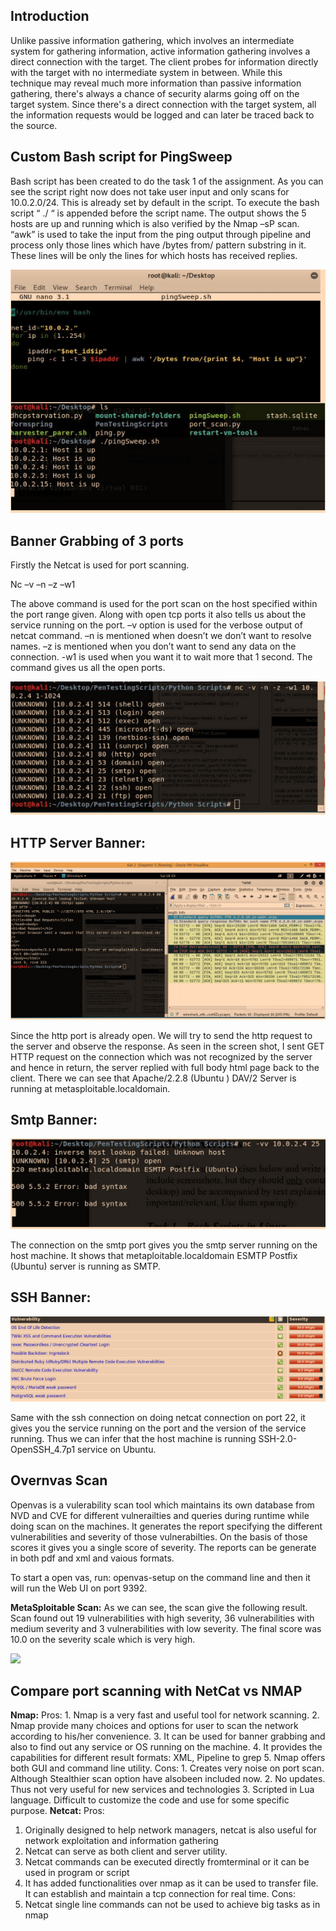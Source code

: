 ## Introduction

Unlike passive information gathering, which involves an intermediate system for gathering information, active 
information gathering involves a direct connection with the target. The client probes for information directly 
with the target with no intermediate system in between. While this technique may reveal much more information 
than passive information gathering, there's always a chance of security alarms going off on the target system. 
Since there's a direct connection with the target system, all the information requests would be logged and can 
later be traced back to the source.  

## Custom Bash script for PingSweep

Bash script has been created to do the task 1 of the assignment. As you can see the script right
now does not take user input and only scans for 10.0.2.0/24. This is already set by default in
the script. To execute the bash script “ ./ “ is appended before the script name. The output
shows the 5 hosts are up and running which is also verified by the Nmap –sP scan.
“awk” is used to take the input from the ping output through pipeline and process only those
lines which have /bytes from/ pattern substring in it. These lines will be only the lines for
which hosts has received replies. 

<img src="images/info1.PNG?raw=true"/>

## Banner Grabbing of 3 ports 

Firstly the Netcat is used for port scanning.

Nc –v –n –z –w1 <Host> <Port Range>

The above command is used for the port scan on the host specified within the port range given. Along
with open tcp ports it also tells us about the service running on the port. –v option is used for the
verbose output of netcat command. –n is mentioned when doesn’t we don’t want to resolve names. –z is 
mentioned when you don’t want to send any data on the connection. -w1 is used when you want it to wait
more that 1 second. The command gives us all the open ports. 

<img src="images/info2.PNG?raw=true"/>

## HTTP Server Banner:

<img src="images/info3.PNG?raw=true"/>

Since the http port is already open. We will try to send the http request to the server and
observe the response. As seen in the screen shot, I sent GET HTTP request on the connection
which was not recognized by the server and hence in return, the server replied with full body
html page back to the client. There we can see that Apache/2.2.8 (Ubuntu ) DAV/2 Server
is running at metasploitable.localdomain.

## Smtp Banner:

<img src="images/info4.PNG?raw=true"/>

The connection on the smtp port gives you the smtp server running on the host machine. It
shows that metaploitable.localdomain ESMTP Postfix (Ubuntu) server is running as
SMTP.

## SSH Banner:

<img src="images/info5.PNG?raw=true"/>

Same with the ssh connection on doing netcat connection on port 22, it gives you the service
running on the port and the version of the service running. Thus we can infer that the host
machine is running SSH-2.0-OpenSSH_4.7p1 service on Ubuntu.

## Overnvas Scan

Openvas is a vulerability scan tool which maintains its own database from NVD and CVE for different
vulnerailties and queries during runtime while doing scan on the machines. It generates the report
specifying the different vulnerabilities and severity of those vulnerabilties. On the basis of those
scores it gives you a single score of severity. The reports can be generate in both pdf and xml and
vaious formats.

To start a open vas, run: openvas-setup on the command line and then it will run the Web UI on port
9392. 

**MetaSploitable Scan:**
As we can see, the scan give the following result. Scan found out 19 vulnerabilities with high
severity, 36 vulnerabilities with medium severity and 3 vulnerabilities with low severity. The final
score was 10.0 on the severity scale which is very high.

<img src="images/info6.PNG?raw=true"/>

## Compare port scanning with NetCat vs NMAP
**Nmap:**
  Pros:
    1. Nmap is a very fast and useful tool for network scanning.
    2. Nmap provide many choices and options for user to scan the network according to
        his/her convenience.
    3. It can be used for banner grabbing and also to find out any service or OS running on
        the machine.
    4. It provides the capabilities for different result formats: XML, Pipeline to grep
    5. Nmap offers both GUI and command line utility.
Cons:
    1. Creates very noise on port scan. Although Stealthier scan option have alsobeen
        included now.
    2. No updates. Thus not very useful for new services and technologies
    3. Scripted in Lua language. Difficult to customize the code and use for some specific
        purpose.
**Netcat:**
Pros:
  1. Originally designed to help network managers, netcat is also useful for network
      exploitation and information gathering
  2. Netcat can serve as both client and server utility.
  3. Netcat commands can be executed directly fromterminal or it can be used in program
      or script
  4. It has added functionalities over nmap as it can be used to transfer file. It can establish
      and maintain a tcp connection for real time.
Cons:
  1. Netcat single line commands can not be used to achieve big tasks as in nmap

